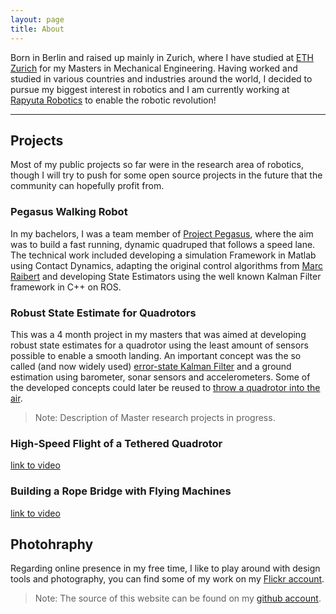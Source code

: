 ```yaml
---
layout: page
title: About
---
```


Born in Berlin and raised up mainly in Zurich, where I have studied at [ETH Zurich](https://www.ethz.ch/en.html) for my Masters in Mechanical Engineering. Having worked and studied in various countries and industries around the world, I decided to pursue my biggest interest in robotics and I am currently working at [Rapyuta Robotics](http://www.rapyuta-robotics.com/) to enable the robotic revolution!

----

## Projects

Most of my public projects so far were in the research area of robotics, though I will try to push for some open source projects in the future that the community can hopefully profit from. 

### Pegasus Walking Robot

In my bachelors, I was a team member of [Project Pegasus](http://www.pegasus.ethz.ch/index.html), where the aim was to build a fast running, dynamic quadruped that follows a speed lane. The technical work included developing a simulation Framework in Matlab using Contact Dynamics, adapting the original control algorithms from [Marc Raibert](https://books.google.ch/books?id=EXRiBnQ37RwC&redir_esc=y) and developing State Estimators using the well known Kalman Filter framework in C++ on ROS.

### Robust State Estimate for Quadrotors

This was a 4 month project in my masters that was aimed at developing robust state estimates for a quadrotor using the least amount of sensors possible to enable a smooth landing. An important concept was the so called (and now widely used) [error-state Kalman Filter](http://www.iri.upc.edu/people/jsola/JoanSola/objectes/notes/kinematics.pdf) and a ground estimation using barometer, sonar sensors and accelerometers. Some of the developed concepts could later be reused to [throw a quadrotor into the air](https://www.youtube.com/watch?v=pGU1s6Y55JI).

> Note: Description of Master research projects in progress.

### High-Speed Flight of a Tethered Quadrotor

[link to video](https://www.youtube.com/watch?v=iJPy1geXu4M)

### Building a Rope Bridge with Flying Machines

[link to video](https://www.youtube.com/watch?v=CCDIuZUfETc)

## Photohraphy

Regarding online presence in my free time, I like to play around with design tools and photography, you can find some of my work on my [Flickr account](https://www.flickr.com/photos/144925784@N04/).

> Note: The source of this website can be found on my [github account](https://github.com/schulz-m/schulz-m.github.io).